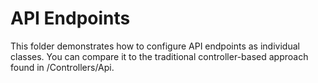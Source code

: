 ﻿# API Endpoints

This folder demonstrates how to configure API endpoints as individual classes. You can compare it to the traditional controller-based approach found in /Controllers/Api.

